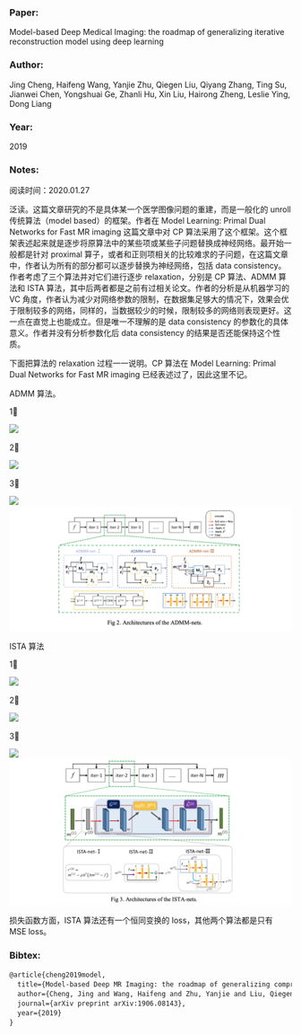 ### Paper:

Model-based Deep Medical Imaging: the roadmap of generalizing iterative reconstruction model using deep learning

### Author:

Jing Cheng, Haifeng Wang, Yanjie Zhu, Qiegen Liu, Qiyang Zhang, Ting Su, Jianwei Chen, Yongshuai Ge, Zhanli Hu, Xin Liu, Hairong Zheng, Leslie Ying, Dong Liang

### Year:

2019

### Notes:

阅读时间：2020.01.27

泛读。这篇文章研究的不是具体某一个医学图像问题的重建，而是一般化的 unroll 传统算法（model based）的框架。作者在 Model Learning: Primal Dual Networks for Fast MR imaging 这篇文章中对 CP 算法采用了这个框架。这个框架表述起来就是逐步将原算法中的某些项或某些子问题替换成神经网络。最开始一般都是针对 proximal 算子，或者和正则项相关的比较难求的子问题，在这篇文章中，作者认为所有的部分都可以逐步替换为神经网络，包括 data consistency。作者考虑了三个算法并对它们进行逐步 relaxation，分别是 CP 算法、ADMM 算法和 ISTA 算法，其中后两者都是之前有过相关论文。作者的分析是从机器学习的 VC 角度，作者认为减少对网络参数的限制，在数据集足够大的情况下，效果会优于限制较多的网络，同样的，当数据较少的时候，限制较多的网络则表现更好。这一点在直觉上也能成立。但是唯一不理解的是 data consistency 的参数化的具体意义。作者并没有分析参数化后 data consistency 的结果是否还能保持这个性质。

下面把算法的 relaxation 过程一一说明。CP 算法在 Model Learning: Primal Dual Networks for Fast MR imaging 已经表述过了，因此这里不记。

ADMM 算法。

1⃣️

<img src="http://latex.codecogs.com/svg.latex? \left\{\begin{aligned} M^{(n)}: m^{(n)}=& \frac{\left[\mathrm{A}^{T} f+\rho\left(z^{(n-1)}-\beta^{(n-1)}\right)\right]}{\left(\mathrm{A}^{T} A+\rho I\right)} \\ Z^{(n)}: Z^{(n)}=& \mu_{1} z^{(n, k-1)}+\mu_{2}\left(m^{(n)}+\beta^{(n-1)}\right) \\ &-\sum_{l=1}^{L} \tilde{\lambda}_{l} \psi_{l}^{T} H\left(\psi_{l} z^{(n, k-1)}\right) \\ P^{(n)}: \beta^{(n)}=& \beta^{(n-1)}+\tilde{\eta}\left(m^{(n)}-z^{(n)}\right) \end{aligned}\right." border="0"/>

2⃣️

<img src="http://latex.codecogs.com/svg.latex? \left\{\begin{array}{l}{M^{(n)}: m^{(n)}=\gamma_{1} m^{(n, k-1)}+\gamma_{2}\left(z^{(n)}-\beta^{(n-1)}\right)-A^{T} \Gamma\left(A m^{(n, k-1)}, f\right)} \\ {Z^{(n)}: z^{(n)}=\mu_{1} z^{(n, k-1)}+\mu_{2}\left(m^{(n)}+\beta^{(n-1)}\right)-\sum_{l=1}^{L} \widetilde{\lambda}_{l} \psi_{l}^{T} H\left(\psi_{l} z^{(n, k-1)}\right)} \\ {p^{(n)}: \beta^{(n)}=\beta^{(n-1)}+\tilde{\eta}\left(m^{(n)}-z^{(n)}\right)}\end{array}\right." border="0"/>

3⃣️

<img src="http://latex.codecogs.com/svg.latex? \left\{\begin{array}{l}{D^{(n)}: d^{(n)}=\Gamma\left(A m^{(n-1)}, f\right)} \\ {M^{(n)}: m^{(n)}=\Pi\left(m^{(n-1)}, z^{(n-1)}-\beta^{(n-1)}, \mathrm{A}^{T} d^{(n)}\right)} \\ {Z^{(n)}: z^{(n)}=\Lambda\left(m^{(n)}+\beta^{(n-1)}\right)} \\ {P^{(n)}: \beta^{(n)}=\beta^{(n-1)}+\tilde{\eta}\left(m^{(n)}-z^{(n)}\right)}\end{array}\right." border="0"/>

<img src="https://raw.githubusercontent.com/Theodore-PKU/pictures/master/%E6%88%AA%E5%B1%8F2020-01-27%E4%B8%8B%E5%8D%882.4.png"/>

ISTA 算法

1⃣️

<img src="http://latex.codecogs.com/svg.latex? \left\{\begin{array}{l}{r^{(n+1)}=m^{(n)}-\rho \mathrm{A}^{T}\left(\mathrm{A} m^{(n)}-f\right)} \\ {m^{(n+1)}=\tilde{G}\left(\operatorname{soft}\left(G\left(r^{(n+1)}\right), \theta\right)\right)}\end{array}\right." border="0"/>

2⃣️

<img src="http://latex.codecogs.com/svg.latex? \left\{\begin{array}{l}{d^{(n+1)}=\Gamma\left(\mathrm{Am}^{(n)}, f\right)} \\ {r^{(n+1)}=m^{(n)}-\rho \mathrm{A}^{T} d^{(n+1)}} \\ {m^{(n+1)}=\tilde{G}\left(\operatorname{soft}\left(G\left(r^{(n+1)}\right), \theta\right)\right)}\end{array}\right." border="0"/>

3⃣️

<img src="http://latex.codecogs.com/svg.latex? \left\{\begin{array}{l}{d^{(n+1)}=\Gamma\left(\mathrm{A} m^{(n)}, f\right)} \\ {r^{(n+1)}=\Lambda\left(m^{(n)}, A^{T} d^{(n+1)}\right)} \\ {m^{(n+1)}=\tilde{G}\left(\operatorname{soft}\left(G\left(r^{(n+1)}\right), \theta\right)\right)}\end{array}\right." border="0"/>

<img src="https://raw.githubusercontent.com/Theodore-PKU/pictures/master/%E6%88%AA%E5%B1%8F2020-01-27%E4%B8%8B%E5%8D%882.46..png"/>

损失函数方面，ISTA 算法还有一个恒同变换的 loss，其他两个算法都是只有  MSE loss。

### Bibtex:

```latex
@article{cheng2019model,
  title={Model-based Deep MR Imaging: the roadmap of generalizing compressed sensing model using deep learning},
  author={Cheng, Jing and Wang, Haifeng and Zhu, Yanjie and Liu, Qiegen and Ying, Leslie and Liang, Dong},
  journal={arXiv preprint arXiv:1906.08143},
  year={2019}
}
```

